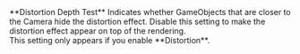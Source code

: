 <tr>
<td>**Distortion Depth Test**</td>
<td>Indicates whether GameObjects that are closer to the Camera hide the distortion effect. Disable this setting to make the distortion effect appear on top of the rendering.<br/>This setting only appears if you enable **Distortion**.</td>
</tr>
